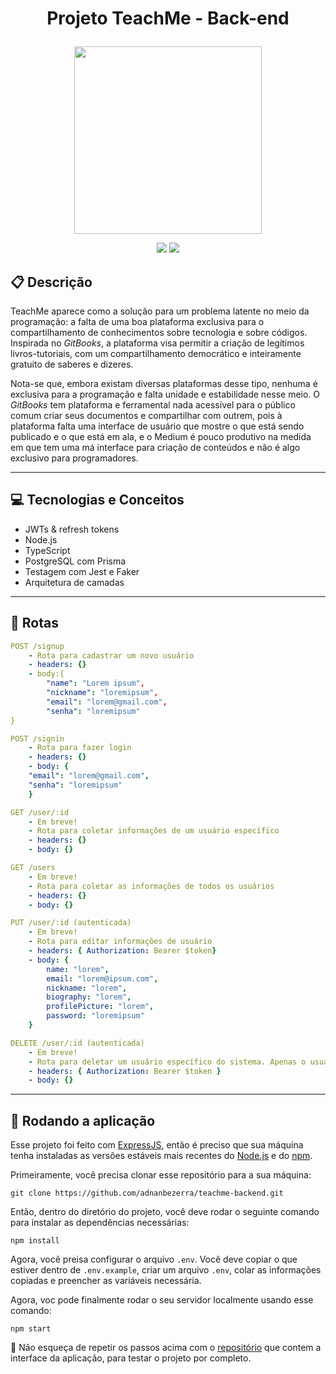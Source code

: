 # <p align = "center"> Projeto TeachMe - Back-end </p>

<p align="center">
   <img src="https://notion-emojis.s3-us-west-2.amazonaws.com/prod/svg-twitter/1f4d6.svg" width="300px"/>
</p>

<p align = "center">
   <img src="https://img.shields.io/badge/author-adnanbezerra-4dae71?style=flat-square" />
   <img src="https://img.shields.io/github/languages/count/adnanbezerra/teachme-backend?color=4dae71&style=flat-square" />
</p>


##  :clipboard: Descrição

TeachMe aparece como a solução para um problema latente no meio da programação: a falta de uma boa plataforma exclusiva para o compartilhamento de conhecimentos sobre tecnologia e sobre códigos. Inspirada no *GitBooks*, a plataforma visa permitir a criação de legítimos livros-tutoriais, com um compartilhamento democrático e inteiramente gratuito de saberes e dizeres. 

Nota-se que, embora existam diversas plataformas desse tipo, nenhuma é exclusiva para a programação e falta unidade e estabilidade nesse meio. O *GitBooks* tem plataforma e ferramental nada acessível para o público comum criar seus documentos e compartilhar com outrem, pois à plataforma falta uma interface de usuário que mostre o que está sendo publicado e o que está em ala, e o Medium é pouco produtivo na medida em que tem uma má interface para criação de conteúdos e não é algo exclusivo para programadores.

***

## :computer:	 Tecnologias e Conceitos

- JWTs & refresh tokens
- Node.js
- TypeScript
- PostgreSQL com Prisma
- Testagem com Jest e Faker
- Arquitetura de camadas

***

## :rocket: Rotas

```yml
POST /signup
    - Rota para cadastrar um novo usuário
    - headers: {}
    - body:{
        "name": "Lorem ipsum",
        "nickname": "loremipsum",
        "email": "lorem@gmail.com",
        "senha": "loremipsum"
}
```
    
```yml 
POST /signin
    - Rota para fazer login
    - headers: {}
    - body: {
    "email": "lorem@gmail.com",
    "senha": "loremipsum"
    }
```

```yml 
GET /user/:id
    - Em breve!
    - Rota para coletar informações de um usuário específico
    - headers: {}
    - body: {}
```

```yml 
GET /users
    - Em breve!
    - Rota para coletar as informações de todos os usuários
    - headers: {}
    - body: {}
```

```yml 
PUT /user/:id (autenticada)
    - Em breve!
    - Rota para editar informações de usuário
    - headers: { Authorization: Bearer $token}
    - body: {
        name: "lorem",
        email: "lorem@ipsum.com",
        nickname: "lorem",
        biography: "lorem",
        profilePicture: "lorem",
        password: "loremipsum"
    }
```

```yml 
DELETE /user/:id (autenticada)
    - Em breve!
    - Rota para deletar um usuário específico do sistema. Apenas o usuário ou um administrador pode, fazer isso.
    - headers: { Authorization: Bearer $token }
    - body: {}
```

***

## 🏁 Rodando a aplicação

Esse projeto foi feito com [ExpressJS](https://github.com/expressjs/express), então é preciso que sua máquina tenha instaladas as versões estáveis mais recentes do [Node.js](https://nodejs.org/en/download/) e do [npm](https://www.npmjs.com/).

Primeiramente, você precisa clonar esse repositório para a sua máquina:

```
git clone https://github.com/adnanbezerra/teachme-backend.git
```

Então, dentro do diretório do projeto, você deve rodar o seguinte comando para instalar as dependências necessárias:

```
npm install
```

Agora, você preisa configurar o arquivo `.env`. Você deve copiar o que estiver dentro de `.env.example`, criar um arquivo `.env`, colar as informações copiadas e preencher as variáveis necessária.

Agora, voc pode finalmente rodar o seu servidor localmente usando esse comando:
```
npm start
```

:stop_sign: Não esqueça de repetir os passos acima com o [repositório](https://github.com/luanalessa/teachme-front.git) que contem a interface da aplicação, para testar o projeto por completo.